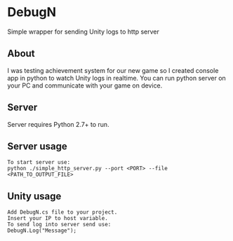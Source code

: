 # DebugN
Simple wrapper for sending Unity logs to http server


## About
I was testing achievement system for our new game so I created console app in python to watch Unity logs in realtime.
You can run python server on your PC and communicate with your game on device.

## Server
Server requires Python 2.7+ to run.

## Server usage
	To start server use:
	python ./simple_http_server.py --port <PORT> --file <PATH_TO_OUTPUT_FILE>

## Unity usage
	Add DebugN.cs file to your project.
	Insert your IP to host variable.
	To send log into server send use:
	DebugN.Log("Message");